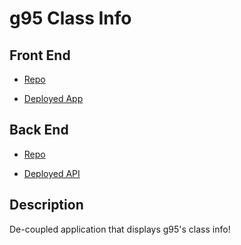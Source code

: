 # g95 Class Info

## Front End

* [Repo](https://github.com/ninjames101/95-front-end)

* [Deployed App](http://tired-orange.surge.sh/)

## Back End

* [Repo](https://github.com/ninjames101/95-server)

* [Deployed API](https://g95server.herokuapp.com/)

## Description

  De-coupled application that displays g95's class info!
